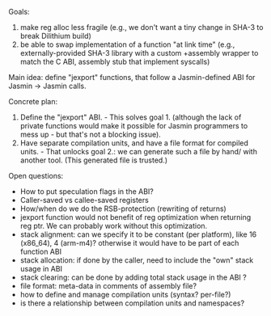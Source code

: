 Goals:
1. make reg alloc less fragile (e.g., we don't want a tiny change in SHA-3 to break Dilithium build)
2. be able to swap implementation of a function "at link time" (e.g., externally-provided SHA-3 library with a custom
+assembly wrapper to match the C ABI, assembly stub that implement syscalls)


Main idea: define "jexport" functions, that follow a Jasmin-defined ABI for Jasmin -> Jasmin calls.

Concrete plan:
1. Define the "jexport" ABI. - This solves goal 1. (although the lack of private functions would make it possible for Jasmin programmers to mess up - but that's not a blocking issue).
2. Have separate compilation units, and have a file format for compiled units. - That unlocks goal 2.: we can generate such a file by hand/ with another tool. (This generated file is trusted.)

Open questions:
* How to put speculation flags in the ABI?
* Caller-saved vs callee-saved registers
* How/when do we do the RSB-protection (rewriting of returns)
* jexport function would not benefit of reg optimization when returning reg ptr. We can probably work without this optimization.
* stack alignment: can we specify it to be constant (per platform), like 16 (x86_64), 4 (arm-m4)? otherwise it would have to be part of each function ABI
* stack allocation: if done by the caller, need to include the "own" stack usage in ABI
* stack clearing: can be done by adding total stack usage in the ABI ?
* file format: meta-data in comments of assembly file?
* how to define and manage compilation units (syntax? per-file?)
* is there a relationship between compilation units and namespaces?

